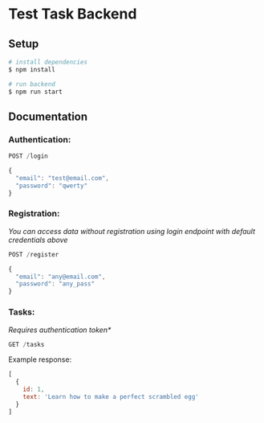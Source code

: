 # Test Task Backend

## Setup

```bash
# install dependencies
$ npm install
```

```bash
# run backend
$ npm run start
```

## Documentation

### Authentication:

```js
POST /login

{
  "email": "test@email.com",
  "password": "qwerty"
}
```

### Registration:

_You can access data without registration using login endpoint with default credentials above_

```js
POST /register

{
  "email": "any@email.com",
  "password": "any_pass"
}
```

### Tasks:

*Requires authentication token\**

```js
GET /tasks
```

Example response:

```js
[
  {
    id: 1,
    text: 'Learn how to make a perfect scrambled egg'
  }
]
```
